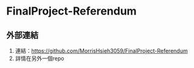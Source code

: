 # FinalProject-Referendum

## 外部連結
1. 連結：https://github.com/MorrisHsieh3059/FinalProject-Referendum
2. 詳情在另外一個repo
